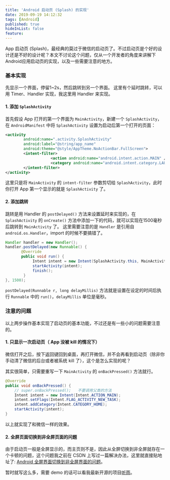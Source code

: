 ```yaml
---
title: 'Android 启动页 (Splash) 的实现'
date: 2019-09-19 14:12:32
tags: [Android]
published: true
hideInList: false
feature: 
---
```



App 启动页 (Splash)，最经典的莫过于微信的启动页了。不过启动页是个好的设计还是不好的设计呢？本文不讨论这个问题，仅从一个开发者的角度来讲解下Android应用启动页的实现，以及一些需要注意的地方。
<!-- more -->

### 基本实现
先显示一个界面，停留1~2s，然后跳转到另一个界面。
这里有个延时跳转，可以用 Timer、Handler 实现，我这里用 Handler 来实现。

#### 1. 添加 `SplashActivity`
首先假设 App 打开的第一个界面为 `MainActivity`，新建一个 `SplashActivity`，在 `AndroidManifest` 中将 `SplashActivity` 设置为启动后第一个打开的页面：

~~~xml
<activity
      	android:name=".activity.SplashActivity"
      	android:label="@string/app_name"
      	android:theme="@style/AppTheme.NoActionBar.FullScreen">
      	<intent-filter>
            	 	<action android:name="android.intent.action.MAIN" />
            	 	<category android:name="android.intent.category.LAUNCHER" />
      	</intent-filter>
</activity>
~~~
        
  这里只是将 `MainActivity` 的 `intent-filter` 参数剪切给 `SplashActivity`，此时你打开 App 第一个显示的就是 `SplashActivity` 了。

#### 2. 添加跳转
跳转是用 Handler 的 `postDelayed()` 方法来设置延时来实现的，在 `SplashActivity` 的 `onCreate()` 方法中添加一下的代码，就可以实现在1500毫秒后跳转到 `MainActivity` 了。
这里需要注意的是 `Handler` 是引用自 `android.os.Handler`，import 的时候不要搞错了。

~~~java
Handler handler = new Handler();
handler.postDelayed(new Runnable() {
       @Override
       public void run() {
            Intent intent = new Intent(SplashActivity.this, MainActivity.class);
            startActivity(intent);
            finish();
        }
}, 1500);
~~~

`postDelayed(Runnable r, long delayMillis)` 方法就是设置在设定的时间后执行 `Runnable` 中的 `run()`，`delayMillis` 单位是毫秒。

### 注意的问题
以上两步操作基本实现了启动页的基本功能，不过还是有一些小的问题需要注意的。

#### 1. 只显示一次启动页（ App 没被 kill 的情况下）
微信打开之后，按下返回键回到桌面，再打开微信，并不会再看到启动页（除非你手动清了微信的后台或者被系统 kill 了），这个是怎么实现的呢？

其实很简单，只需要重写一下 `MainActivity` 的 `onBackPressed()` 方法就行。

~~~java
@Override
public void onBackPressed() {
    // super.onBackPressed(); 	不要调用父类的方法
    Intent intent = new Intent(Intent.ACTION_MAIN);
    intent.setFlags(Intent.FLAG_ACTIVITY_NEW_TASK);
    intent.addCategory(Intent.CATEGORY_HOME);
    startActivity(intent);
}
~~~

以上就实现了和微信一样的效果。

#### 2. 全屏页面切换到非全屏页面的问题
由于启动页一般是全屏显示的，而主页则不是，因此从全屏切换到非全屏就存在一个卡顿的问题，这个问题我之前在 CSDN 上写过一篇解决办法，这里就直接贴地址了:
[Android 全屏界面切换到非全屏界面的问题](http://blog.csdn.net/u013011318/article/details/48296869)。

暂时就写这么多，需要 demo 的话可以看我最新开源的项目[听雨](https://github.com/laobie/ListenRain)。




